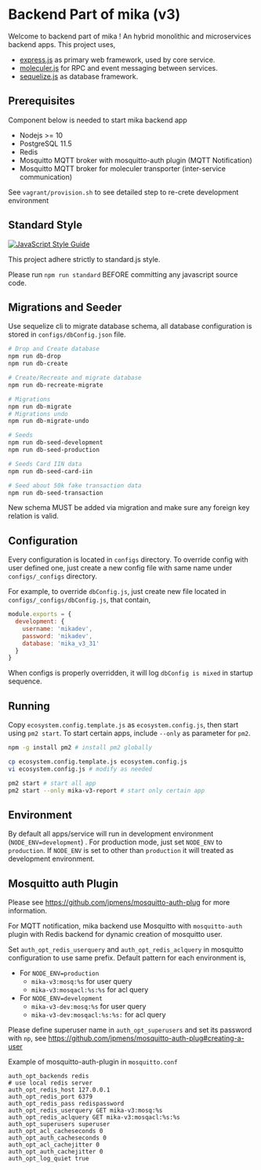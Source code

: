 # Backend Part of mika (v3)

Welcome to backend part of mika ! An hybrid monolithic and microservices backend apps.
This project uses,
- [express.js](https://expressjs.com/) as primary web framework, used by core service.
- [moleculer.js](https://moleculer.services) for RPC and event messaging between services.
- [sequelize.js](http://docs.sequelizejs.com/) as database framework.

## Prerequisites
Component below is needed to start mika backend app
  - Nodejs >= 10
  - PostgreSQL 11.5
  - Redis
  - Mosquitto MQTT broker with mosquitto-auth plugin (MQTT Notification)
  - Mosquitto MQTT broker for moleculer transporter (inter-service communication)

See `vagrant/provision.sh` to see detailed step to re-crete development environment

## Standard Style
[![JavaScript Style Guide](https://cdn.rawgit.com/standard/standard/master/badge.svg)](https://github.com/standard/standard)

This project adhere strictly to standard.js style. 

Please run `npm run standard` BEFORE committing any javascript source code.

## Migrations and Seeder
Use sequelize cli to migrate database schema, all database configuration is stored in `configs/dbConfig.json` file.
```bash
# Drop and Create database
npm run db-drop
npm run db-create

# Create/Recreate and migrate database
npm run db-recreate-migrate

# Migrations
npm run db-migrate
# Migrations undo
npm run db-migrate-undo

# Seeds
npm run db-seed-development
npm run db-seed-production

# Seeds Card IIN data
npm run db-seed-card-iin

# Seed about 50k fake transaction data
npm run db-seed-transaction
```
New schema MUST be added via migration and make sure any foreign key relation is valid.

## Configuration
Every configuration is located in `configs` directory. To override config with user defined one, 
just create a new config file with same name under `configs/_configs` directory.

For example, to override `dbConfig.js`, just create new file located in `configs/_configs/dbConfig.js`, that contain,
```js
module.exports = {
  development: {
    username: 'mikadev',
    password: 'mikadev',
    database: 'mika_v3_31'
  }
}
```
When configs is properly overridden, it will log `dbConfig is mixed` in startup sequence.


## Running
Copy `ecosystem.config.template.js` as `ecosystem.config.js`, then start using `pm2 start`.
To start certain apps, include `--only` as parameter for `pm2`.

```bash
npm -g install pm2 # install pm2 globally

cp ecosystem.config.template.js ecosystem.config.js
vi ecosystem.config.js # modify as needed

pm2 start # start all app
pm2 start --only mika-v3-report # start only certain app
```

## Environment
By default all apps/service will run in development environment (`NODE_ENV=development`) . 
For production mode, just set `NODE_ENV` to `production`. If `NODE_ENV` is set to other than `production` it will treated as development environment.

## Mosquitto auth Plugin
Please see https://github.com/jpmens/mosquitto-auth-plug for more information.

For MQTT notification, mika backend use Mosquitto with `mosquitto-auth` plugin 
with Redis backend for dynamic creation of mosquitto user. 

Set `auth_opt_redis_userquery` and `auth_opt_redis_aclquery` in mosquitto 
configuration to use same prefix. Default pattern for each environment is,
- For `NODE_ENV=production`
    - `mika-v3:mosq:%s` for user query 
    - `mika-v3:mosqacl:%s:%s` for acl query
- For `NODE_ENV=development`
    - `mika-v3-dev:mosq:%s` for user query
    - `mika-v3-dev:mosqacl:%s:%s:` for acl query

Please define superuser name in `auth_opt_superusers` and set its password with
`np`, see https://github.com/jpmens/mosquitto-auth-plug#creating-a-user

Example of mosquitto-auth-plugin in `mosquitto.conf`
```
auth_opt_backends redis 
# use local redis server
auth_opt_redis_host 127.0.0.1
auth_opt_redis_port 6379
auth_opt_redis_pass redispassword
auth_opt_redis_userquery GET mika-v3:mosq:%s
auth_opt_redis_aclquery GET mika-v3:mosqacl:%s:%s
auth_opt_superusers superuser
auth_opt_acl_cacheseconds 0
auth_opt_auth_cacheseconds 0
auth_opt_acl_cachejitter 0
auth_opt_auth_cachejitter 0
auth_opt_log_quiet true
``` 
